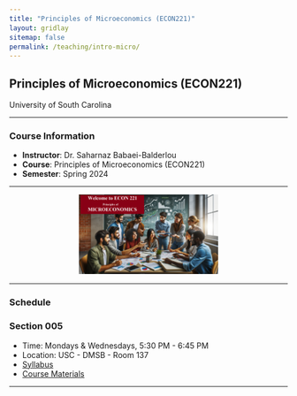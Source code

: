 ```yaml
---
title: "Principles of Microeconomics (ECON221)"
layout: gridlay
sitemap: false
permalink: /teaching/intro-micro/
---
```


## Principles of Microeconomics (ECON221)

University of South Carolina

--- 

### Course Information
- **Instructor**: Dr. Saharnaz Babaei-Balderlou
- **Course**: Principles of Microeconomics (ECON221)
- **Semester**: Spring 2024

---

<div style="text-align: center;">
  <img src="/assets/images/Welcome-Micro.png" alt="Principles of Microeconomics" style="max-width: 50%; height: auto;">
</div>

---

### Schedule

<!-- Section 005 -->
<h3>Section 005</h3>
<ul>
  <li>Time: Mondays & Wednesdays, 5:30 PM - 6:45 PM</li>
  <li>Location: USC - DMSB - Room 137</li>
  <li><a href="/assets/teaching/IntroMicro/Syllabus_ECON221 Spring 2024.pdf" download>Syllabus</a></li>
  <li><a href="/assets/global-macro-materials/">Course Materials</a></li>
</ul>


--- 
